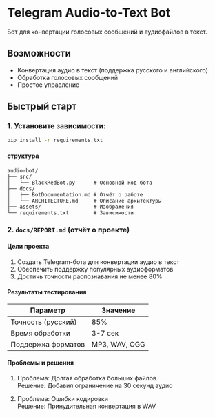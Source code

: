 # Telegram Audio-to-Text Bot

Бот для конвертации голосовых сообщений и аудиофайлов в текст.

##  Возможности
- Конвертация аудио в текст (поддержка русского и английского)
- Обработка голосовых сообщений
- Простое управление

##  Быстрый старт

### 1. Установите зависимости:
```bash
pip install -r requirements.txt
```
#### структура
```
audio-bot/
├── src/
│   └── BlackRedBot.py      # Основной код бота
├── docs/
│   ├── BotDocumentation.md # Отчёт о работе
│   └── ARCHITECTURE.md     # Описание архитектуры
├── assets/                 # Изображения
└── requirements.txt        # Зависимости
```

### 2. `docs/REPORT.md` (отчёт о проекте)

#### Цели проекта
1. Создать Telegram-бота для конвертации аудио в текст
2. Обеспечить поддержку популярных аудиоформатов
3. Достичь точности распознавания не менее 80%

####  Результаты тестирования
| Параметр         | Значение |
|------------------|----------|
| Точность (русский) | 85%      |
| Время обработки  | 3-7 сек  |
| Поддержка форматов | MP3, WAV, OGG |

####  Проблемы и решения
1. Проблема: Долгая обработка больших файлов  
   Решение: Добавил ограничение на 30 секунд аудио

2. Проблема: Ошибки кодировки  
   Решение: Принудительная конвертация в WAV
